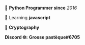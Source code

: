 🐍 **Python Programmer since** *2016*
 
 🔎 Learning **javascript**
 
**💖 Cryptography**

__Discord 🌐:__ **Grosse pastèque#6705**
